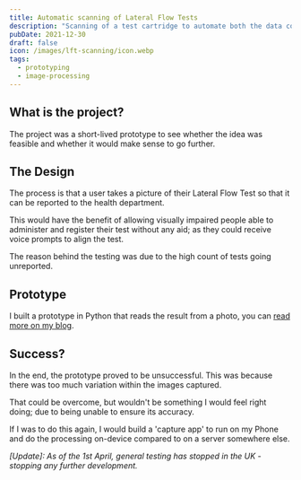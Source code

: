 ```yaml
---
title: Automatic scanning of Lateral Flow Tests
description: "Scanning of a test cartridge to automate both the data collection and abstract the reading of the result."
pubDate: 2021-12-30
draft: false
icon: /images/lft-scanning/icon.webp
tags:
  - prototyping
  - image-processing
---
```


## What is the project?

The project was a short-lived prototype to see whether the idea was feasible and whether it would make sense to go further.

## The Design

The process is that a user takes a picture of their Lateral Flow Test so that it can be reported to the health department.

This would have the benefit of allowing visually impaired people able to administer and register their test without any aid; as they could receive voice prompts to align the test.

The reason behind the testing was due to the high count of tests going unreported.

## Prototype

I built a prototype in Python that reads the result from a photo, you can [read more on my blog](/blog/lft-scanning).

## Success?

In the end, the prototype proved to be unsuccessful. This was because there was too much variation within the images captured.

That could be overcome, but wouldn't be something I would feel right doing; due to being unable to ensure its accuracy.

If I was to do this again, I would build a 'capture app' to run on my Phone and do the processing on-device compared to on a server somewhere else.

_[Update]: As of the 1st April, general testing has stopped in the UK - stopping any further development._
